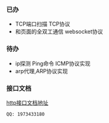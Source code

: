 ### 已办
- TCP端口扫描 TCP协议
- 和页面的全双工通信 websocket协议

### 待办
- ip探测 Ping命令 ICMP协议实现
- arp代理,ARP协议实现

### 接口文档
[http接口文档地址](https://console-docs.apipost.cn/preview/364a239b7ab40481/8dd34141074dbd5c)

`
    QQ: 1973433180
`
